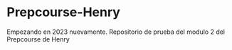 # Prepcourse-Henry
Empezando en 2023 nuevamente. Repositorio de prueba del modulo 2 del Prepcourse de Henry
